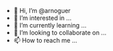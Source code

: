 - 👋 Hi, I’m @arnoguer
- 👀 I’m interested in ...
- 🌱 I’m currently learning ...
- 💞️ I’m looking to collaborate on ...
- 📫 How to reach me ...

<!---
arnoguer/arnoguer is a ✨ special ✨ repository because its `README.md` (this file) appears on your GitHub profile.
You can click the Preview link to take a look at your changes.
--->
